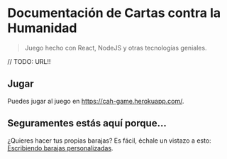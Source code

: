 # Documentación de Cartas contra la Humanidad
> Juego hecho con React, NodeJS y otras tecnologías geniales.

// TODO: URL!!

## Jugar
Puedes jugar al juego en https://cah-game.herokuapp.com/.

## Seguramentes estás aquí porque...
¿Quieres hacer tus propias barajas? Es fácil, échale un vistazo a esto: [Escribiendo barajas personalizadas](custom-decks.md).
